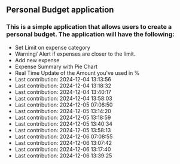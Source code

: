 ## Personal Budget application

### This is a simple application that allows users to create a personal budget. The application will have the following:

- Set Limit on expense category
- Warning/ Alert if expenses are closer to the limit.
- Add new expense
- Expense Summary with Pie Chart
- Real Time Update of the Amount you've used in %
- Last contribution: 2024-12-04 13:13:56
- Last contribution: 2024-12-04 13:18:32
- Last contribution: 2024-12-04 13:40:17
- Last contribution: 2024-12-04 13:58:03
- Last contribution: 2024-12-05 07:08:50
- Last contribution: 2024-12-05 13:14:20
- Last contribution: 2024-12-05 13:18:59
- Last contribution: 2024-12-05 13:40:34
- Last contribution: 2024-12-05 13:58:13
- Last contribution: 2024-12-06 07:08:55
- Last contribution: 2024-12-06 13:07:42
- Last contribution: 2024-12-06 13:17:40
- Last contribution: 2024-12-06 13:39:25
